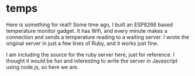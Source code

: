 # temps

Here is something for real!!
Some time ago, I built an ESP8266 based temperature monitor gadget.
It has Wifi, and every minute makes a connection and sends a temperature
reading to a waiting server.  I wrote the original server in just a
few lines of Ruby, and it works just fine.

I am including the source for the ruby server here, just for reference.
I thought it would be fun and interesting to write the server in
Javascript using node.js, so here we are.
